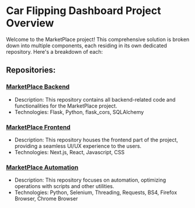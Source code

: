 # Car Flipping Dashboard Project Overview

Welcome to the MarketPlace project! This comprehensive solution is broken down into multiple components, each residing in its own dedicated repository. Here's a breakdown of each:

## Repositories:

### [MarketPlace Backend](https://github.com/SamuelOkasia/MarketPlaceBackend)
- Description: This repository contains all backend-related code and functionalities for the MarketPlace project.
- Technologies: Flask, Python, flask_cors, SQLAlchemy

### [MarketPlace Frontend](https://github.com/SamuelOkasia/MarketPlaceFrontEnd)
- Description: This repository houses the frontend part of the project, providing a seamless UI/UX experience to the users.
- Technologies: Next.js, React, Javascript, CSS

### [MarketPlace Automation](https://github.com/SamuelOkasia/MarketPlaceScript)
- Description: This repository focuses on automation, optimizing operations with scripts and other utilities.
- Technologies: Python, Selenium, Threading, Requests, BS4, Firefox Browser, Chrome Browser
